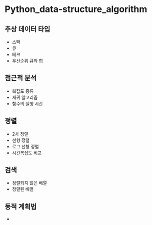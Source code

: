# Python_data-structure_algorithm

## 추상 데이터 타입
 + 스택
 + 큐
 + 테크
 + 우선순위 큐와 힙

## 점근적 분석
  + 복잡도 종류
  + 재귀 알고리즘
  + 함수의 실행 시간
  
## 정렬
  + 2차 정렬
  + 선형 정렬
  + 로그 선형 정렬
  + 시간복잡도 비교
## 검색
  + 정렬되지 않은 배열
  + 정렬된 배열

## 동적 계획법
  + 
